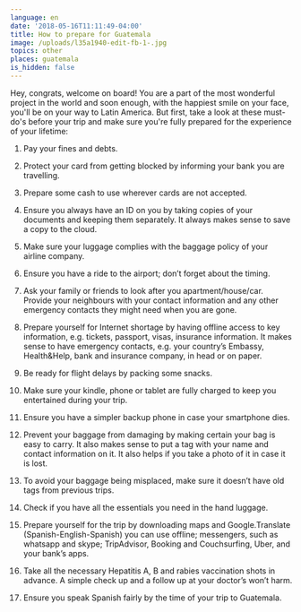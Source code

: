 ```yaml
---
language: en
date: '2018-05-16T11:11:49-04:00'
title: How to prepare for Guatemala
image: /uploads/l35a1940-edit-fb-1-.jpg
topics: other
places: guatemala
is_hidden: false
---
```

Hey, congrats, welcome on board! You are a part of the most wonderful project in the world and soon enough, with the happiest smile on your face, you'll be on your way to Latin America. But first, take a look at these must-do's before your trip and make sure you're fully prepared for the experience of your lifetime:



1. Pay your fines and debts.

2. Protect your card from getting blocked by informing your bank you are travelling.

3. Prepare some cash to use wherever cards are not accepted.

4. Ensure you always have an ID on you by taking copies of your documents and keeping them separately. It always makes sense to save a copy to the cloud.

5. Make sure your luggage complies with the baggage policy of your airline company.

6. Ensure you have a ride to the airport; don’t forget about the timing. 

7. Ask your family or friends to look after you apartment/house/car. Provide your neighbours with your contact information and any other emergency contacts they might need when you are gone.

8. Prepare yourself for Internet shortage by having offline access to key information, e.g. tickets, passport, visas, insurance information. It makes sense to have emergency contacts, e.g. your country’s Embassy, Health&Help, bank and insurance company, in head or on paper.

9. Be ready for flight delays by packing some snacks.

10. Make sure your kindle, phone or tablet are fully charged to keep you entertained during your trip.

11. Ensure you have a simpler backup phone in case your smartphone dies.

12. Prevent your baggage from damaging by making certain your bag is easy to carry. It also makes sense to put a tag with your name and contact information on it. It also helps if you take a photo of it in case it is lost.

13. To avoid your baggage being misplaced, make sure it doesn’t have old tags from previous trips. 

14. Check if you have all the essentials you need in the hand luggage.

15. Prepare yourself for the trip by downloading maps and Google.Translate (Spanish-English-Spanish) you can use offline; messengers, such as whatsapp and skype; TripAdvisor, Booking and Couchsurfing, Uber, and your bank’s apps.

16. Take all the necessary Hepatitis A, B and rabies vaccination shots in advance. A simple check up and a follow up at your doctor’s won’t harm. 

17. Ensure you speak Spanish fairly by the time of your trip to Guatemala.
